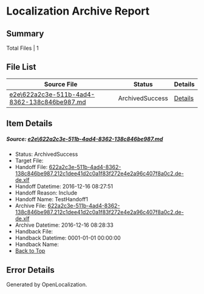 # <a name='report-top'></a> Localization Archive Report

## Summary
 Total Files | 1

## File List
 Source File | Status | Details 
 ----------- | ------ | ------- 
 [e2e\622a2c3e-511b-4ad4-8362-138c846be987.md](https://github.com/OpenLocalizationTestOrg/ol-test0/blob/73878ef5e27adb2d9d7e5b59fe1232855b725520/e2e/622a2c3e-511b-4ad4-8362-138c846be987.md) | ArchivedSuccess | [Details](#7ab759726b4096c0f1eb731a0c7bd3457208340e3)

## Item Details
##### <a name='7ab759726b4096c0f1eb731a0c7bd3457208340e3'></a> Source: [e2e\622a2c3e-511b-4ad4-8362-138c846be987.md](https://github.com/OpenLocalizationTestOrg/ol-test0/blob/73878ef5e27adb2d9d7e5b59fe1232855b725520/e2e/622a2c3e-511b-4ad4-8362-138c846be987.md)
* Status: ArchivedSuccess
* Target File: 
* Handoff File: [622a2c3e-511b-4ad4-8362-138c846be987.212c1dee41d2c0a1f83f272e4e2a96c407f8a0c2.de-de.xlf](https://github.com/OpenLocalizationTestOrg/ol-test0-handoff/blob/497dd077314919520d3335d541780c6e85b4594c/ol-handoff/OpenLocalizationTestOrg/ol-test0-dede/xinjiang/ht/622a2c3e-511b-4ad4-8362-138c846be987.212c1dee41d2c0a1f83f272e4e2a96c407f8a0c2.de-de.xlf)
* Handoff Datetime: 2016-12-16 08:27:51
* Handoff Reason: Include
* Handoff Name: TestHandoff1
* Archive File: [622a2c3e-511b-4ad4-8362-138c846be987.212c1dee41d2c0a1f83f272e4e2a96c407f8a0c2.de-de.xlf](https://github.com/OpenLocalizationTestOrg/ol-test0-handoff/blob/83575bfa87118a6dca9b60702050fd18dc98ab43/ol-archive/OpenLocalizationTestOrg/ol-test0-dede/xinjiang/ht/622a2c3e-511b-4ad4-8362-138c846be987.212c1dee41d2c0a1f83f272e4e2a96c407f8a0c2.de-de.xlf)
* Archive Datetime: 2016-12-16 08:28:33
* Handback File: 
* Handback Datetime: 0001-01-01 00:00:00
* Handback Name: 
* [Back to Top](#report-top)


## Error Details

Generated by OpenLocalization.
